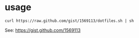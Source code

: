 # usage

    curl https://raw.github.com/gist/1569113/dotfiles.sh | sh

See: https://gist.github.com/1569113
